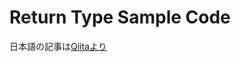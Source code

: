 # Return Type Sample Code

日本語の記事は[Qiitaより](https://qiita.com/KaitoMuraoka/items/d6693bb0148950c85dcd)
